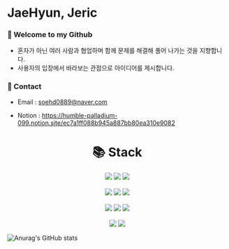 # JaeHyun, Jeric



### 👋 Welcome to my Github

* 혼자가 아닌 여러 사람과 협업하며 함께 문제를 해결해 풀어 나가는 것을 지향합니다.
* 사용자의 입장에서 바라보는 관점으로 아이디어를 제시합니다.

### 🤙 Contact

* Email : soehd0889@naver.com 

* Notion : https://humble-palladium-099.notion.site/ec7a1ff088b945a887bb80ea310e9082

### 

<div align=center><h1>📚 Stack</h1></div>
<div align=center>
    <img src="https://img.shields.io/badge/python-3776AB?style=for-the-badge&logo=python&logoColor=white">
    <img src="https://img.shields.io/badge/C-A8B9CC?style=for-the-badge&logo=C&logoColor=white">
    <img src="https://img.shields.io/badge/java-007396?style=for-the-badge&logo=java&logoColor=white">
    <br><br>
    <img src="https://img.shields.io/badge/html5-E34F26?style=for-the-badge&logo=html5&logoColor=white"> 
     <img src="https://img.shields.io/badge/css-1572B6?style=for-the-badge&logo=css3&logoColor=white">
     <img src="https://img.shields.io/badge/javascript-F7DF1E?style=for-the-badge&logo=javascript&logoColor=black">
    <br><br>
    <img src="https://img.shields.io/badge/react-61DAFB?style=for-the-badge&logo=react&logoColor=black">
    <img src="https://img.shields.io/badge/redux-764ABC?style=for-the-badge&logo=redux&logoColor=white">
    <img src="https://img.shields.io/badge/bootstrap-7952B3?style=for-the-badge&logo=bootstrap&logoColor=white">
    <br><br>
    <img src="https://img.shields.io/badge/github-181717?style=for-the-badge&logo=github&logoColor=white">
    <img src="https://img.shields.io/badge/git-F05032?style=for-the-badge&logo=git&logoColor=white">
</div>





![Anurag's GitHub stats](https://github-readme-stats.vercel.app/api?username=hoohoo0889&theme=vue&show_icons=true)
